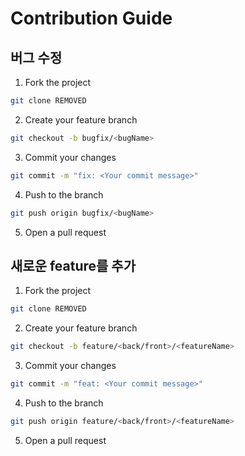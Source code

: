 # Contribution Guide
## 버그 수정
1. Fork the project 
```bash
git clone REMOVED
```
2. Create your feature branch
```bash
git checkout -b bugfix/<bugName>
```
3. Commit your changes
```bash
git commit -m "fix: <Your commit message>"
```
4. Push to the branch
```bash
git push origin bugfix/<bugName>
```
5. Open a pull request

## 새로운 feature를 추가
1. Fork the project 
```bash
git clone REMOVED
```
2. Create your feature branch
```bash
git checkout -b feature/<back/front>/<featureName>
```
3. Commit your changes
```bash
git commit -m "feat: <Your commit message>"
```
4. Push to the branch
```bash
git push origin feature/<back/front>/<featureName>
```
5. Open a pull request